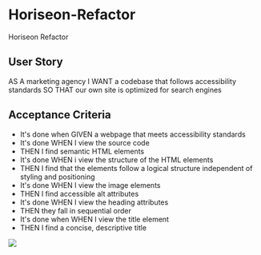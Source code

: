 # Horiseon-Refactor
Horiseon Refactor


## User Story
AS A marketing agency
I WANT a codebase that follows accessibility standards
SO THAT our own site is optimized for search engines

## Acceptance Criteria

* It's done when GIVEN a webpage that meets accessibility standards
* It's done WHEN I view the source code
* THEN I find semantic HTML elements
* It's done WHEN i view the structure of the HTML elements
* THEN I find that the elements follow a logical structure independent of styling and positioning
* It's done WHEN I view the image elements
* THEN I find accessible alt attributes
* It's done WHEN I view the heading attributes
* THEN they fall in sequential order
* It's done when WHEN I view the title element
* THEN I find a concise, descriptive title 


![](/images/website.png)

